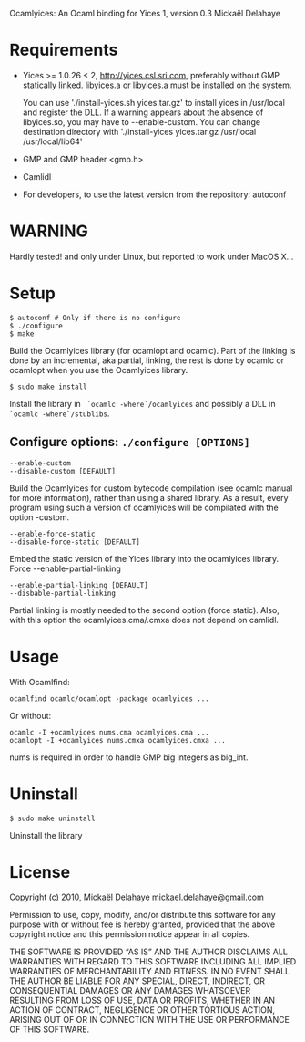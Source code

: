 Ocamlyices: An Ocaml binding for Yices 1, version 0.3
Mickaël Delahaye

Requirements
============

*	Yices >= 1.0.26 < 2, http://yices.csl.sri.com,
	preferably without GMP statically linked.
	libyices.a or libyices.a must be installed on the system.

	You can use './install-yices.sh yices.tar.gz' to install yices in /usr/local
	and register the DLL. If a warning appears about the absence of libyices.so,
	you may have to --enable-custom. You can change destination directory with
	'./install-yices yices.tar.gz /usr/local /usr/local/lib64'

*	GMP and GMP header <gmp.h>

*	Camlidl

*	For developers, to use the latest version from the repository: autoconf


WARNING
=======

Hardly tested! and only under Linux, but reported to work under MacOS X...


Setup
=====

    $ autoconf # Only if there is no configure
    $ ./configure
    $ make

Build the Ocamlyices library (for ocamlopt and ocamlc).
Part of the linking is done by an incremental, aka partial, linking, the rest is
done by ocamlc or ocamlopt when you use the Ocamlyices library.

    $ sudo make install

Install the library in `` `ocamlc -where`/ocamlyices`` and possibly a DLL in
`` `ocamlc -where`/stublibs``.


Configure options: `./configure [OPTIONS]`
------------------------------------------  

    --enable-custom
    --disable-custom [DEFAULT]

Build the Ocamlyices for custom bytecode compilation (see ocamlc manual for
more information), rather than using a shared library. As a result, every
program using such a version of ocamlyices will be compilated with the
option -custom.

    --enable-force-static
    --disable-force-static [DEFAULT]

Embed the static version of the Yices library into the ocamlyices library.
Force --enable-partial-linking

    --enable-partial-linking [DEFAULT]
    --disbable-partial-linking

Partial linking is mostly needed to the second option (force static). Also,
with this option the ocamlyices.cma/.cmxa does not depend on camlidl.


Usage
=====

With Ocamlfind:

    ocamlfind ocamlc/ocamlopt -package ocamlyices ...

Or without:

    ocamlc -I +ocamlyices nums.cma ocamlyices.cma ...
    ocamlopt -I +ocamlyices nums.cmxa ocamlyices.cmxa ...

nums is required in order to handle GMP big integers as big_int.


Uninstall
=========

    $ sudo make uninstall

Uninstall the library


License
=======

Copyright (c) 2010, Mickaël Delahaye <mickael.delahaye@gmail.com>

Permission to use, copy, modify, and/or distribute this software for any purpose
with or without fee is hereby granted, provided that the above copyright notice
and this permission notice appear in all copies.

THE SOFTWARE IS PROVIDED “AS IS” AND THE AUTHOR DISCLAIMS ALL WARRANTIES WITH
REGARD TO THIS SOFTWARE INCLUDING ALL IMPLIED WARRANTIES OF MERCHANTABILITY AND
FITNESS. IN NO EVENT SHALL THE AUTHOR BE LIABLE FOR ANY SPECIAL, DIRECT,
INDIRECT, OR CONSEQUENTIAL DAMAGES OR ANY DAMAGES WHATSOEVER RESULTING FROM LOSS
OF USE, DATA OR PROFITS, WHETHER IN AN ACTION OF CONTRACT, NEGLIGENCE OR OTHER
TORTIOUS ACTION, ARISING OUT OF OR IN CONNECTION WITH THE USE OR PERFORMANCE OF
THIS SOFTWARE.
